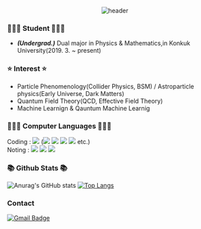 <div align='center'>
  
![header](https://capsule-render.vercel.app/api?type=waving&color=0:fffefe,100:41b883&fontColor=273849&text=Hi!%20This%20is%20Heechan.&fontSize=35)
</div>

### 👨🏻‍🎓 Student 👨🏻‍🎓 
 - ***(Undergrad.)*** Dual major in Physics & Mathematics,in Konkuk University(2019. 3. ~ present)

### ⭐️ Interest ⭐️
- Particle Phenomenology(Collider Physics, BSM) / Astroparticle physics(Early Universe, Dark Matters)
- Quantum Field Theory(QCD, Effective Field Theory)
- Machine Learnign & Qauntum Machine Learnig

### 🧑🏻‍💻 Computer Languages 🧑🏻‍💻
Coding : <img src="https://img.shields.io/badge/Python-3766AB?style=flat-square&logo=Python&logoColor=white"/></a> (<img src="https://img.shields.io/badge/PyTorch-EE4C2C?style=flat-square&logo=PyTorch&logoColor=white"/></a> <img src="https://img.shields.io/badge/numpy-013243?style=flat-square&logo=numpy&logoColor=white"/></a> <img src="https://img.shields.io/badge/scipy-8CAAE6?style=flat-square&logo=scipy&logoColor=white"/></a> <img src="https://img.shields.io/badge/qiskit-6929C4?style=flat-square&logo=qiskit&logoColor=white"/></a> etc.) <br>
Noting : <img src="https://img.shields.io/badge/latex-008080?style=flat-square&logo=latex&logoColor=white"/></a> <img src="https://img.shields.io/badge/markdown-000000?style=flat-square&logo=markdown&logoColor=white"/></a> <img src="https://img.shields.io/badge/jupyter-F37626?style=flat-square&logo=jupyter&logoColor=white"/></a> <br>

### 📚 Github Stats 📚
<div align='left'>

  ![Anurag's GitHub stats](https://github-readme-stats.vercel.app/api?username=HeechanYi&theme=vue&show_icons=true&hide=prs,contribs)
  [![Top Langs](https://github-readme-stats.vercel.app/api/top-langs/?username=HeechanYi&layout=compact&theme=vue)](https://github.com/anuraghazra/github-readme-stats)
  
</div>

<h3 align="left">Contact</h3>
<div align="left">

  [![Gmail Badge](https://img.shields.io/badge/Gmail-d14836?style=flat-square&logo=Gmail&logoColor=white&link=mailto:huichan320@gmail.com)](mailto:huichan320@gmail.com)
  
</div>

